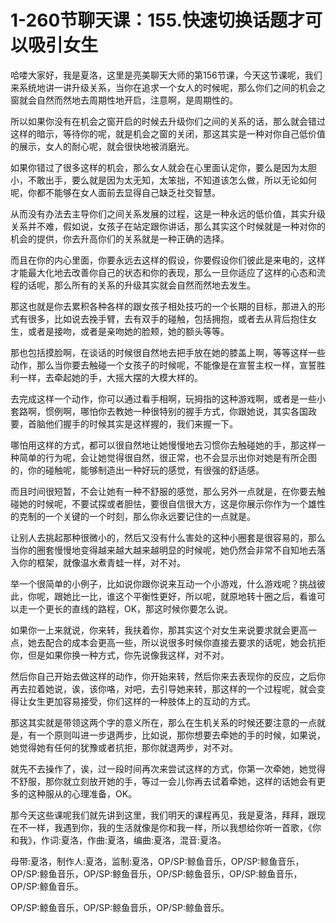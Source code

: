 # 1-260节聊天课：155.快速切换话题才可以吸引女生

哈喽大家好，我是夏洛，这里是亮美聊天大师的第156节课，今天这节课呢，我们来系统地讲一讲升级关系，当你在追求一个女人的时候呢，那么你们之间的机会之窗就会自然而然地去周期性地开启，注意啊，是周期性的。

所以如果你没有在机会之窗开启的时候去升级你们之间的关系的话，那么就会错过这样的暗示，等待你的呢，就是机会之窗的关闭，那这其实是一种对你自己低价值的展示，女人的耐心呢，就会很快地被消磨光。

如果你错过了很多这样的机会，那么女人就会在心里面认定你，要么是因为太胆小，不敢出手，要么就是因为太无知，太笨拙，不知道该怎么做，所以无论如何呢，你都不能够在女人面前去显得自己缺乏社交智慧。

从而没有办法去主导你们之间关系发展的过程，这是一种永远的低价值，其实升级关系并不难，假如说，女孩子在站定跟你讲话，那么其实这个时候就是一种对你的机会的提供，你去升高你们的关系就是一种正确的选择。

而且在你的内心里面，你要永远去这样的假设，你要假设你们彼此是来电的，这样才能最大化地去改善你自己的状态和你的表现，那么一旦你适应了这样的心态和流程的话呢，那么所有的关系的升级其实就会自然而然地去发生。

那这也就是你去累积各种各样的跟女孩子相处技巧的一个长期的目标，那进入的形式有很多，比如说去挽手臂，去有双手的碰触，包括拥抱，或者去从背后抱住女生，或者是接吻，或者是亲吻她的脸颊，她的额头等等。

那也包括摸脸啊，在谈话的时候很自然地去把手放在她的膝盖上啊，等等这样一些动作，那么当你要去触碰一个女孩子的时候呢，不能像是在宣誓主权一样，宣誓胜利一样，去牵起她的手，大摇大摆的大模大样的。

去完成这样一个动作，你可以通过看手相啊，玩拇指的这种游戏啊，或者是一些小套路啊，惯例啊，哪怕你去教她一种很特别的握手方式，你跟她说，其实各国政要，首脑他们握手的时候其实是这样握的，我们来握一下。

哪怕用这样的方式，都可以很自然地让她慢慢地去习惯你去触碰她的手，那这样一种简单的行为呢，会让她觉得很自然，很正常，也不会显示出你对她是有所企图的，你的碰触呢，能够制造出一种好玩的感觉，有很强的舒适感。

而且时间很短暂，不会让她有一种不舒服的感觉，那么另外一点就是，在你要去触碰她的时候呢，不要试探或者胆怯，要很自信很大方，这是你展示你作为一个雄性的克制的一个关键的一个时刻，那么你永远要记住的一点就是。

让别人去挑起那种很微小的，然后又没有什么害处的这种小圈套是很容易的，那么当你的圈套慢慢地变得越来越大越来越明显的时候呢，她仍然会非常不自知地去落入你的框架，就像温水煮青蛙一样，对不对。

举一个很简单的小例子，比如说你跟你说来互动一个小游戏，什么游戏呢？挑战彼此，你呢，跟她比一比，谁这个平衡性更好，所以呢，就原地转十圈之后，看谁可以走一个更长的直线的路程，OK，那这时候你要怎么说。

如果你一上来就说，你来转，我扶着你，那其实这个对女生来说要求就会更高一点，她去配合的成本会更高一些，所以说很多时候你直接去要求的话呢，她会抗拒你，但是如果你换一种方式，你先说像我这样，对不对。

然后你自己开始去做这样的动作，你开始来转，然后你来去表现你的反应，之后你再去拉着她说，诶，该你咯，对吧，去引导她来转，那这样的一个过程呢，就会变得让女生更加容易接受，你们这样的一种肢体上的互动的方式。

那这其实就是带领这两个字的意义所在，那么在生机关系的时候还要注意的一点就是，有一个原则叫进一步退两步，比如说，那你想要去牵她的手的时候，如果说，她觉得她有任何的犹豫或者抗拒，那你就退两步，对不对。

就先不去操作了，诶，过一段时间再次来尝试这样的方式，你第一次牵她，她觉得不舒服，那你就立刻放开她的手，等过一会儿你再去试着牵她，这样的话她会有更多的这种服从的心理准备，OK。

那今天这些课呢我们就先讲到这里，我们明天的课程再见，我是夏洛，拜拜，跟现在不一样，我遇到你，我的生活就像是你和我一样，所以我想给你听一首歌，《你和我》，作词:夏洛，作曲:夏洛，编曲:夏洛，混音:夏洛。

母带:夏洛，制作人:夏洛，监制:夏洛，OP/SP:鲸鱼音乐，OP/SP:鲸鱼音乐，OP/SP:鲸鱼音乐，OP/SP:鲸鱼音乐，OP/SP:鲸鱼音乐，OP/SP:鲸鱼音乐，OP/SP:鲸鱼音乐。

OP/SP:鲸鱼音乐，OP/SP:鲸鱼音乐，OP/SP:鲸鱼音乐。